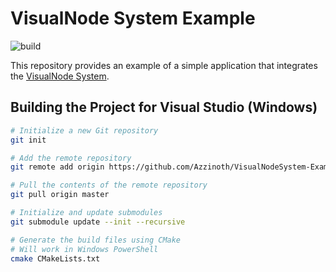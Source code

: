 # VisualNode System Example

![build](https://github.com/Azzinoth/VisualNodeSystem-Example/actions/workflows/Build.yml/badge.svg?branch=master)

This repository provides an example of a simple application that integrates the [VisualNode System](https://github.com/Azzinoth/VisualNodeSystem).

## Building the Project for Visual Studio (Windows)
```bash
# Initialize a new Git repository
git init

# Add the remote repository
git remote add origin https://github.com/Azzinoth/VisualNodeSystem-Example

# Pull the contents of the remote repository
git pull origin master

# Initialize and update submodules
git submodule update --init --recursive

# Generate the build files using CMake
# Will work in Windows PowerShell
cmake CMakeLists.txt
```